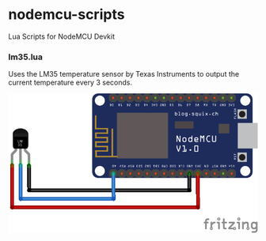 # nodemcu-scripts
Lua Scripts for NodeMCU Devkit


### lm35.lua
Uses the LM35 temperature sensor by Texas Instruments to output the current temperature every 3 seconds.

![LM35-NodeMCU wiring](https://github.com/aamnah/nodemcu-scripts/blob/master/img/nodemcu_lm35.png)
